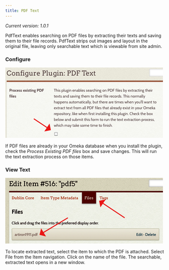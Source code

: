 ```yaml
---
title: PDF Text
---
```

*Current version: 1.0.1*

PdfText enables searching on PDF files by extracting their texts and saving them to their file records. PdfText strips out images and layout in the original file, leaving only searchable text which is viewable from site admin.

### Configure
![Configure window with a red arrow pointing to the configure checkbox](../doc_files/plugin_images/Pdftxtconfig.png)

If PDF files are already in your Omeka database when you install the plugin, check the *Process Existing PDF files* box and save changes. This will run the text extraction process on those items.

### View Text

![Pdftxtview.png](../doc_files/plugin_images/Pdftxtview.png)

To locate extracted text, select the item to which the PDF is attached. Select File from the Item navigation. Click on the name of the file.  The searchable, extracted text opens in a new window.